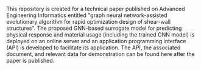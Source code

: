 This repository is created for a technical paper published on Advanced Engineering Informatics entitled "graph neural network-assisted evolutionary algorithm for rapid optimization design of shear-wall structures". The proposed GNN-based surrogate model for predicting physical response and material usage (including the trained GNN model) is deployed on an online server and an application programming interface (API) is developed to facilitate its application. The API, the associated document, and relevant data for demonstration can be found here after the paper is published.
